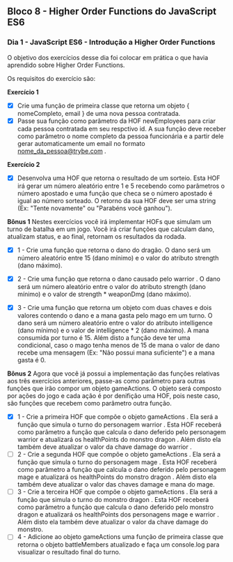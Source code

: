 ## Bloco 8 - Higher Order Functions do JavaScript ES6
### Dia 1 - JavaScript ES6 - Introdução a Higher Order Functions

O objetivo dos exercícios desse dia foi colocar em prática o que havia aprendido sobre Higher Order Functions.

Os requisitos do exercí­cio são:

**Exercício 1**

- [x] Crie uma função de primeira classe que retorna um objeto { nomeCompleto, email } de uma nova pessoa contratada.
- [x] Passe sua função como parâmetro da HOF newEmployees para criar cada pessoa contratada em seu respctivo id. A sua função deve receber como parâmetro o nome completo da pessoa funcionária e a partir dele gerar automaticamente um email no formato nome_da_pessoa@trybe.com .

**Exercício 2**

- [x] Desenvolva uma HOF que retorna o resultado de um sorteio. 
Esta HOF irá gerar um número aleatório entre 1 e 5 recebendo como parâmetros o número apostado e uma função que checa se o número apostado é igual ao número sorteado. O retorno da sua HOF deve ser uma string (Ex: "Tente novamente" ou "Parabéns você ganhou").


**Bônus 1**
Nestes exercícios você irá implementar HOFs que simulam um turno de batalha em um jogo. 
Você irá criar funções que calculam dano, atualizam status, e ao final, retornam os resultados da rodada.

- [x] 1 -  Crie uma função que retorna o dano do dragão.
O dano será um número aleatório entre 15 (dano mínimo) e o valor do atributo strength (dano máximo).

- [x] 2 - Crie uma função que retorna o dano causado pelo warrior .
O dano será um número aleatório entre o valor do atributo strength (dano mínimo) e o valor de strength * weaponDmg (dano máximo).

- [x] 3 - Crie uma função que retorna um objeto com duas chaves e dois valores contendo o dano e a mana gasta pelo mago em um turno.
O dano será um número aleatório entre o valor do atributo intelligence (dano mínimo) e o valor de intelligence * 2 (dano máximo).
A mana consumida por turno é 15. Além disto a função deve ter uma condicional, caso o mago tenha menos de 15 de mana o valor de dano recebe uma mensagem (Ex: "Não possui mana suficiente") e a mana gasta é 0.


**Bônus 2**
Agora que você já possui a implementação das funções relativas aos três exercícios anteriores, passe-as como parâmetro para outras funções que irão compor um objeto gameActions.
 O objeto será composto por ações do jogo e cada ação é por denifição uma HOF, pois neste caso, são funções que recebem como parâmetro outra função.

- [x] 1 - Crie a primeira HOF que compõe o objeto gameActions . Ela será a função que simula o turno do personagem warrior . Esta HOF receberá como parâmetro a função que calcula o dano deferido pelo personagem warrior e atualizará os healthPoints do monstro dragon . Além disto ela também deve atualizar o valor da chave damage do warrior .
- [ ] 2 - Crie a segunda HOF que compõe o objeto gameActions . Ela será a função que simula o turno do personagem mage . Esta HOF receberá como parâmetro a função que calcula o dano deferido pelo personagem mage e atualizará os healthPoints do monstro dragon . Além disto ela também deve atualizar o valor das chaves damage e mana do mage.
- [ ] 3 - Crie a terceira HOF que compõe o objeto gameActions . Ela será a função que simula o turno do monstro dragon . Esta HOF receberá como parâmetro a função que calcula o dano deferido pelo monstro dragon e atualizará os healthPoints dos personagens mage e warrior . Além disto ela também deve atualizar o valor da chave damage do monstro. 
- [ ] 4 - Adicione ao objeto gameActions uma função de primeira classe que retorna o objeto battleMembers atualizado e faça um console.log para visualizar o resultado final do turno.
